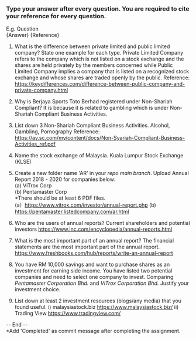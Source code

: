 ### Type your answer after every question. You are required to cite your reference for every question.

E.g. Question <br>
{Answer} {Reference}

1. What is the difference between private limited and public limited company? State one example for each type.
Private Limited Company refers to the company which is not listed on a stock exchange and the shares are held privately by the members concerned while Public Limited Company implies a company that is listed on a recognized stock exchange and whose shares are traded openly by the public.
Reference: https://keydifferences.com/difference-between-public-company-and-private-company.html

2. Why is Berjaya Sports Toto Berhad registered under Non-Shariah Compliant?
It is because it is related to gambling which is under Non-Shariah Compliant Business Activities.

3. List down 3 Non-Shariah Compliant Business Activities. 
Alcohol, Gambling, Pornography 
Reference: https://av.sc.com/my/content/docs/Non-Syariah-Compliant-Business-Activities_ref.pdf

4. Name the stock exchange of Malaysia.
Kuala Lumpur Stock Exchange (KLSE)

5. Create a new folder name 'AR' in your _repo main branch_. Upload Annual Report 2018 - 2020 for companies below: <br>
(a) ViTrox Corp <br>
(b) Pentamaster Corp <br> 
*There should be at least 6 PDF files. <br>
(a）https://www.vitrox.com/investor/annual-report.php
(b) https://pentamaster.listedcompany.com/ar.html


6. Who are the users of annual reports?
Current shareholders and potential investors
https://www.inc.com/encyclopedia/annual-reports.html

7. What is the most important part of an annual report?
The financial statements are the most important part of the annual report.
https://www.freshbooks.com/hub/reports/write-an-annual-report

8. You have RM 10,000 savings and want to purchase shares as an investment for earning side income. 
You have listed two potential companies and need to select one company to invest. 
Comparing _Pentamaster Corporation Bhd._ and _ViTrox Corporation Bhd._ Justify your investment choice.


9. List down at least 2 investment resources (blogs/any media) that you found useful.
i) malaysiastock.biz https://www.malaysiastock.biz/
ii) Trading View https://www.tradingview.com/

-- End -- <br>
*Add 'Completed' as commit message after completing the assignment.
